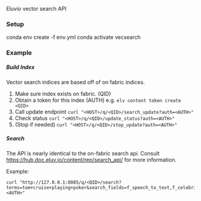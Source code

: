 Eluvio vector search API

### Setup

conda env create -f env.yml
conda activate vecsearch

### Example

##### Build Index

Vector search indices are based off of on fabric indices.

1. Make sure index exists on fabric. (QID)
2. Obtain a token for this index (AUTH)
   e.g. `elv content token create <QID>`
3. Call update endpoint `curl "<HOST>/q/<QID>/search_update?auth=<AUTH>"`
4. Check status `curl "<HOST>/q/<QID>/update_status?auth=<AUTH>"`
5. (Stop if needed) `curl "<HOST>/q/<QID>/stop_update?auth=<AUTH>"`

##### Search

The API is nearly identical to the on-fabric search api. Consult https://hub.doc.eluv.io/content/rep/search_api/ for more information.

Example:

```
curl "http://127.0.0.1:8085/q/<QID>/search?terms=tom+cruise+playing+poker&search_fields=f_speech_to_text,f_celebrity,f_segment,f_object,f_logo&max_total=10&display_fields=f_speech_to_text,f_celebrity,f_segment&stats=f_display_title_as_string&auth=<AUTH>"
```

